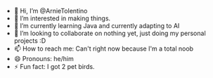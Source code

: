 - 👋 Hi, I’m @ArnieTolentino
- 👀 I’m interested in making things.
- 🌱 I’m currently learning Java and currently adapting to AI
- 💞️ I’m looking to collaborate on nothing yet, just doing my personal projects :D
- 📫 How to reach me: Can't right now because I'm a total noob
- 😄 Pronouns: he/him
- ⚡ Fun fact: I got 2 pet birds.

<!---
ArnieTolentino/ArnieTolentino is a ✨ special ✨ repository because its `README.md` (this file) appears on your GitHub profile.
You can click the Preview link to take a look at your changes.
--->
